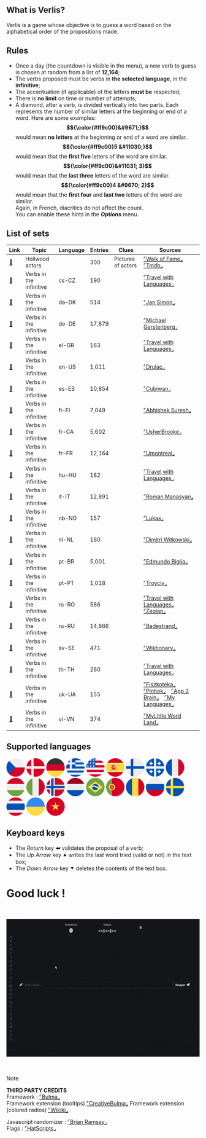 ## What is Verlis?

Verlis is a game whose objective is to guess a word based on the alphabetical order of the propositions made.

## Rules

- Once a day (the countdown is visible in the menu), a new verb to guess is chosen at random from a list of <strong>12,164</strong>;
- The verbs proposed must be verbs in <strong>the selected language</strong>, in the <strong>infinitive</strong>;
- The accentuation (if applicable) of the letters <strong>must be</strong> respected;
- There is <strong>no limit</strong> on time or number of attempts;
- A diamond, after a verb, is divided vertically into two parts. Each represents the number of similar letters at the beginning or end of a word. Here are some examples:<br/>
<strong>$${\color{#ff9c00}&#9671;}$$</strong> would mean <strong>no letters</strong> at the beginning or end of a word are similar.<br/>
<strong>$${\color{#ff9c00}5 &#11030;}$$</strong> would mean that the <strong>first five</strong> letters of the word are similar.<br/>
<strong>$${\color{#ff9c00}&#11031; 3}$$</strong> would mean that the <strong>last three</strong> letters of the word are similar.<br/>
<strong>$${\color{#ff9c00}4 &#9670; 2}$$</strong> would mean that the <strong>first four</strong> and <strong>last two</strong> letters of the word are similar.<br/>
Again, in French, diacritics do not affect the count.<br/>
You can enable these hints in the <strong><em>Options</em></strong> menu.

## List of sets

| Link																													| Topic											| Language	| Entries			  	| Clues				  			| Sources		|
| ------------------------------------------------------------- | --------------------------| --------- | --------------- | ------------------- | --------- |
| [:link:](https://github.com/PhilJbt/Verlis/?set=stars_hollywood)		| Hollwood actors						| 		 			| 300				 			| Pictures of actors 	| [&ulcorner;Walk of Fame&lrcorner;](https://walkoffame.com/browse-stars/)&emsp;[&ulcorner;Tmdb&lrcorner;](https://www.themoviedb.org/) |
| [:link:](https://github.com/PhilJbt/Verlis/?set=verb_inf_cs-CZ)			|	Verbs in the infinitive		|	cs-CZ			| 190				 			| 					 					| [&ulcorner;Travel with Languages&lrcorner;](https://travelwithlanguages.com/blog/most-common-czech-words.html) |
| [:link:](https://github.com/PhilJbt/Verlis/?set=verb_inf_da-DK)			|	Verbs in the infinitive		|	da-DK			| 514				 			| 					 					| [&ulcorner;Jan Simon&lrcorner;](https://github.com/janhsimon/DanishVerbs) |
| [:link:](https://github.com/PhilJbt/Verlis/?set=verb_inf_de-DE)			|	Verbs in the infinitive		|	de-DE			| 17,679					| 										| [&ulcorner;Michael Gerstenberg&lrcorner;](https://github.com/michael-gerstenberg/GermanVerbScraper) |
| [:link:](https://github.com/PhilJbt/Verlis/?set=verb_inf_el-GR)			|	Verbs in the infinitive		|	el-GR			| 163				 			| 					 					| [&ulcorner;Travel with Languages&lrcorner;](https://travelwithlanguages.com/blog/most-common-modern-greek-words.html) |
| [:link:](https://github.com/PhilJbt/Verlis/?set=verb_inf_en-US)			|	Verbs in the infinitive		|	en-US			| 1,011				 		| 						 				| [&ulcorner;Drulac&lrcorner;](https://github.com/Drulac/English-Verbs-Conjugates) |
| [:link:](https://github.com/PhilJbt/Verlis/?set=verb_inf_es-ES)			|	Verbs in the infinitive		|	es-ES			| 10,854					| 										| [&ulcorner;Cubiwan&lrcorner;](https://github.com/cubiwan/jsESverb) |
| [:link:](https://github.com/PhilJbt/Verlis/?set=verb_inf_fi-FI)			|	Verbs in the infinitive		|	fi-FI			| 7,049				 		| 						 				| [&ulcorner;Abhishek Suresh&lrcorner;](https://github.com/absu5530/morphological_classifier) |
| [:link:](https://github.com/PhilJbt/Verlis/?set=verb_inf_fr-CA)			|	Verbs in the infinitive		|	fr-CA			| 5,602				 		| 						 				| [&ulcorner;UsherBrooke&lrcorner;](https://usito.usherbrooke.ca) |
| [:link:](https://github.com/PhilJbt/Verlis/?set=verb_inf_fr-FR)			|	Verbs in the infinitive		|	fr-FR			| 12,164					| 										| [&ulcorner;Umontreal&lrcorner;](http://rali.iro.umontreal.ca) |
| [:link:](https://github.com/PhilJbt/Verlis/?set=verb_inf_hu-HU)			|	Verbs in the infinitive		|	hu-HU			| 182				 			| 					 					| [&ulcorner;Travel with Languages&lrcorner;](https://travelwithlanguages.com/blog/most-common-hungarian-words.html) |
| [:link:](https://github.com/PhilJbt/Verlis/?set=verb_inf_it-IT)			|	Verbs in the infinitive		|	it-IT			| 12,891					| 										| [&ulcorner;Roman Manasyan&lrcorner;](https://github.com/rmanasyan/italianverbsnext) |
| [:link:](https://github.com/PhilJbt/Verlis/?set=verb_inf_nb-NO)			|	Verbs in the infinitive		|	nb-NO			| 157							| 										| [&ulcorner;Lukas&lrcorner;](https://github.com/YesUseY/Norwegian-language-verbs-training-program) |
| [:link:](https://github.com/PhilJbt/Verlis/?set=verb_inf_nl-NL)			|	Verbs in the infinitive		|	nl-NL			| 180				 			| 					 					| [&ulcorner;Dimitri Witkowski&lrcorner;](https://github.com/antelle/sterke-werkwoorden) |
| [:link:](https://github.com/PhilJbt/Verlis/?set=verb_inf_pt-BR)			|	Verbs in the infinitive		|	pt-BR			| 5,001				 		| 						 				| [&ulcorner;Edmundo Biglia&lrcorner;](https://github.com/edmundobiglia/ptbr-top-verbs) |
| [:link:](https://github.com/PhilJbt/Verlis/?set=verb_inf_pt-PT)			|	Verbs in the infinitive		|	pt-PT			| 1,018				 		| 						 				| [&ulcorner;Troyciv&lrcorner;](https://github.com/Troyciv/PT_ConjugationTrainer_Anki) |
| [:link:](https://github.com/PhilJbt/Verlis/?set=verb_inf_ro-RO)			|	Verbs in the infinitive		|	ro-RO			| 586				 			| 					 					| [&ulcorner;Travel with Languages&lrcorner;](https://travelwithlanguages.com/blog/most-common-romanian-words.html)&emsp;[&ulcorner;Zeolan&lrcorner;](https://github.com/zeolan/digital-ocean-app) |
| [:link:](https://github.com/PhilJbt/Verlis/?set=verb_inf_ru-RU)			|	Verbs in the infinitive		|	ru-RU			| 14,866					| 										| [&ulcorner;Badestrand&lrcorner;](https://github.com/Badestrand/russian-dictionary) |
| [:link:](https://github.com/PhilJbt/Verlis/?set=verb_inf_sv-SE)			|	Verbs in the infinitive		|	sv-SE			| 471				 			| 					 					| [&ulcorner;Wiktionary&lrcorner;](https://en.wiktionary.org/wiki/Appendix:Swedish_verbs) |
| [:link:](https://github.com/PhilJbt/Verlis/?set=verb_inf_th-TH)			|	Verbs in the infinitive		|	th-TH			| 260				 			| 					 					| [&ulcorner;Travel with Languages&lrcorner;](https://travelwithlanguages.com/blog/most-common-thai-words.html) |
| [:link:](https://github.com/PhilJbt/Verlis/?set=verb_inf_uk-UA)			|	Verbs in the infinitive		|	uk-UA			| 155				 			| 					 					| [&ulcorner;Fiszkoteka&lrcorner;](https://fiszkoteka.pl/zestaw/309215-500-most-important-ukrainian-verbs-100-125)&emsp;[&ulcorner;Pinhok&lrcorner;](https://www.pinhok.com/kb/ukrainian/319/ukrainian-verbs/)&emsp;[&ulcorner;App 2 Brain&lrcorner;](https://app2brain.com/learn-languages/ukrainian/basic-verbs/)&emsp;[&ulcorner;My Languages&lrcorner;](https://mylanguages.org/ukrainian_verbs.php) |
| [:link:](https://github.com/PhilJbt/Verlis/?set=verb_inf_vi-VN)			|	Verbs in the infinitive		|	vi-VN			| 374				 			| 					 					| [&ulcorner;MyLittle Word Land&lrcorner;](https://mylittlewordland.com/course/452073/vietnamese-verb-list) |

## Supported languages

[<img src="../res/img/flags/cs-CZ.svg" width="48px" />](## "Czech") [<img src="../res/img/flags/da-DK.svg" width="48px" />](## "Danish") [<img src="../res/img/flags/de-DE.svg" width="48px" />](## "German") [<img src="../res/img/flags/el-GR.svg" width="48px" />](## "Greek") [<img src="../res/img/flags/en-US.svg" width="48px" />](## "English") [<img src="../res/img/flags/es-ES.svg" width="48px" />](## "Spanish") [<img src="../res/img/flags/fi-FI.svg" width="48px" />](## "Finnish") [<img src="../res/img/flags/fr-CA.svg" width="48px" />](## "French (Québec)") [<img src="../res/img/flags/fr-FR.svg" width="48px" />](## "French (France)") [<img src="../res/img/flags/hu-HU.svg" width="48px" />](## "Hungarian") [<img src="../res/img/flags/it-IT.svg" width="48px" />](## "Italian") [<img src="../res/img/flags/nb-NO.svg" width="48px" />](## "Norwegian") [<img src="../res/img/flags/nl-NL.svg" width="48px" />](## "Dutch") [<img src="../res/img/flags/pt-BR.svg" width="48px" />](## "Portuguese (Brazil)") [<img src="../res/img/flags/pt-PT.svg" width="48px" />](## "Portuguese (Portugal)") [<img src="../res/img/flags/ro-RO.svg" width="48px" />](## "Romanian") [<img src="../res/img/flags/ru-RU.svg" width="48px" />](## "Russian") [<img src="../res/img/flags/sv-SE.svg" width="48px" />](## "Swedish") [<img src="../res/img/flags/th-TH.svg" width="48px" />](## "Thai") [<img src="../res/img/flags/uk-UA.svg" width="48px" />](## "Ukrainian") [<img src="../res/img/flags/vi-VN.svg" width="48px" />](## "Vietnamese")

## Keyboard keys

- The <em>Return</em> key &#11176; validates the proposal of a verb;
- The <em>Up Arrow</em> key &#11205; writes the last word tried (valid or not) in the text box;
- The <em>Down Arrow</em> key &#11206; deletes the contents of the text box.

# Good luck !

<br/>

![screencast](screencast.gif)

<br/>

> [!NOTE]
> __THIRD PARTY CREDITS__\
> Framework : [&ulcorner;Bulma&lrcorner;](https://bulma.io)\
> Framework extension (tooltips) [&ulcorner;CreativeBulma&lrcorner;](https://bulma-tooltip.netlify.app/get-started/)
> Framework extension (colored radios) [&ulcorner;Wikiki&lrcorner;](https://wikiki.github.io/form/checkradio/)
> 
> Javascript randomizer : [&ulcorner;Brian Ramsay&lrcorner;](https://github.com/BrianRamsay/Randomizer)\
> Flags : [&ulcorner;HatScripts&lrcorner;](https://github.com/HatScripts/circle-flags)